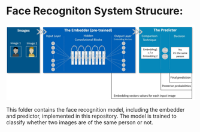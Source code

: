 # Face Recogniton System Strucure:

<img alt="example image" src="https://github.com/guyelov/Face-Recognition-Mitigation-Method/blob/3fb8623bc12869e43a3264788a76da674288a8ea/Data/Images/FR%20System%20Structure.jpg"/>


This folder contains the face recognition model, including the embedder and predictor, implemented in this repository.
The model is trained to classify whether two images are of the same person or not.